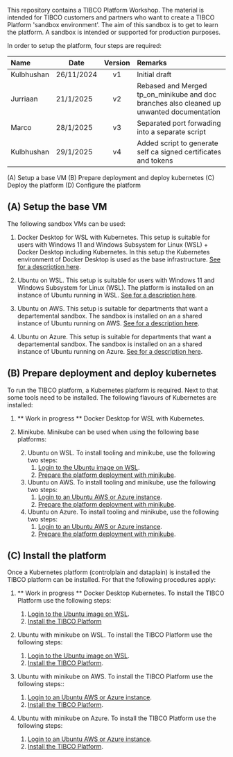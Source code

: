 

This repository contains a TIBCO Platform Workshop. The material is intended for TIBCO customers and partners who want to create a TIBCO Platform 'sandbox environment'. The aim of this sandbox is to get to learn the platform. A sandbox is intended or supported for production purposes.

In order to setup the platform, four steps are required:

| Name | Date |   Version   | Remarks                                                   |
|:---------------------|----------|:-----------:|:--------------------------------------------------------------|
| Kulbhushan               | 26/11/2024 | v1  | Initial draft |
| Jurriaan               | 21/1/2025 | v2  | Rebased and Merged tp_on_minikube and doc branches also cleaned up unwanted documentation |
| Marco               | 28/1/2025 | v3  | Separated port forwading into a separate script |
| Kulbhushan               | 29/1/2025 | v4  | Added script to generate self ca signed certificates and tokens |

(A) Setup a base VM
(B) Prepare deployment and deploy kubernetes
(C) Deploy the platform
(D) Configure the platform

## (A) Setup the base VM

The following sandbox VMs can be used:

1) Docker Desktop for WSL with Kubernetes. This setup is suitable for users with Windows 11 and Windows Subsystem for Linux (WSL) + Docker Desktop including Kubernetes. In this setup the Kubernetes environment of Docker Desktop is used as the base infrastructure. [See for a description here](docs/baseplatforms/install-docker-desktop-on-wsl.md).


2) Ubuntu on WSL. This setup is suitable for users with Windows 11 and Windows Subsystem for Linux (WSL). The platform is installed on an instance of Ubuntu running in WSL.
[See for a description here](docs/baseplatforms/install-ubuntu-on-wsl.md).


3) Ubuntu on AWS. This setup is suitable for departments that want a departemental sandbox. The sandbox is installed on an a shared instance of Ubuntu running on AWS.
[See for a description here](docs/baseplatforms/install-ubuntu-on-aws.md).

4) Ubuntu on Azure. This setup is suitable for departments that want a departemental sandbox. The sandbox is installed on an a shared instance of Ubuntu running on Azure.
[See for a description here](docs/baseplatforms/install-ubuntu-on-azure.md).


## (B) Prepare deployment and deploy kubernetes

To run the TIBCO platform, a Kubernetes platform is required. Next to that some tools need to be installed. The following flavours of Kubernetes are installed:

1) ** Work in progress ** Docker Desktop for WSL with Kubernetes.

2) Minikube. Minikube can be used when using the following base platforms:

    2. Ubuntu on WSL. To install tooling and minikube, use the following two steps:
        1. [Login to the Ubuntu image on WSL](docs/baseplatforms/login-to-ubuntu-wsl.md).
        2. [Prepare the platform deployment with minikube](docs/baseplatforms/prepare-platform-deployment-minikube.md).
    3. Ubuntu on AWS. To install tooling and minikube, use the following two steps:
        1. [Login to an Ubuntu AWS or Azure instance](docs/baseplatforms/login-to-an-ubuntu-aws-or-azure-instance.md).
        2. [Prepare the platform deployment with minikube](docs/baseplatforms/prepare-platform-deployment-minikube.md).
    4. Ubuntu on Azure. To install tooling and minikube, use the following two steps:
        1. [Login to an Ubuntu AWS or Azure instance](docs/baseplatforms/login-to-an-ubuntu-aws-or-azure-instance.md).
        2. [Prepare the platform deployment with minikube](docs/baseplatforms/prepare-platform-deployment-minikube.md).


## (C) Install the platform
Once a Kubernetes platform (controlplain and dataplain) is installed the TIBCO platform can be installed. For that the following procedures apply:

1. ** Work in progress ** Docker Desktop Kubernetes. To install the TIBCO Platform use the following steps:
    1. [Login to the Ubuntu image on WSL](docs/xxxxxx.md).
    2. [Install the TIBCO Platform](docs/configure-platform/install-tibco-platform.md)

2. Ubuntu with minikube on WSL. To install the TIBCO Platform use the following steps:
    1. [Login to the Ubuntu image on WSL](docs/baseplatforms/login-to-ubuntu-wsl.md).
    2. [Install the TIBCO Platform](docs/configure-platform/install-tibco-platform.md).

3. Ubuntu with minikube on AWS.  To install the TIBCO Platform use the following steps::
    1. [Login to an Ubuntu AWS or Azure instance](docs/baseplatforms/login-to-an-ubuntu-aws-or-azure-instance.md).
    2. [Install the TIBCO Platform](docs/configure-platform/install-tibco-platform.md).

4. Ubuntu with minikube on Azure. To install the TIBCO Platform use the following steps:
    1. [Login to an Ubuntu AWS or Azure instance](docs/baseplatforms/login-to-an-ubuntu-aws-or-azure-instance.md).
    2. [Install the TIBCO Platform](docs/configure-platform/install-tibco-platform.md).
